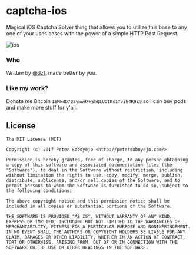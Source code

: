 # captcha-ios
Magical iOS Captcha Solver thing that allows you to utilize this base to any one of your uses cases with the power of a simple HTTP Post Request.

![ios](https://i.imgur.com/6VPWFFS.png)


### Who
Written by <a href="http://petersoboyejo.com/">@dzt</a>, made better by you.

### Like my work?
Donate me Bitcoin `1BMkdD7Q8ywwHFHShQLUD1Ks1YviE4R9Zm` so I can buy pods and make more stuff for y'all.

## License

```
The MIT License (MIT)

Copyright (c) 2017 Peter Soboyejo <http://petersoboyejo.com/>

Permission is hereby granted, free of charge, to any person obtaining a copy of this software and associated documentation files (the "Software"), to deal in the Software without restriction, including without limitation the rights to use, copy, modify, merge, publish, distribute, sublicense, and/or sell copies of the Software, and to permit persons to whom the Software is furnished to do so, subject to the following conditions:

The above copyright notice and this permission notice shall be included in all copies or substantial portions of the Software.

THE SOFTWARE IS PROVIDED "AS IS", WITHOUT WARRANTY OF ANY KIND, EXPRESS OR IMPLIED, INCLUDING BUT NOT LIMITED TO THE WARRANTIES OF MERCHANTABILITY, FITNESS FOR A PARTICULAR PURPOSE AND NONINFRINGEMENT. IN NO EVENT SHALL THE AUTHORS OR COPYRIGHT HOLDERS BE LIABLE FOR ANY CLAIM, DAMAGES OR OTHER LIABILITY, WHETHER IN AN ACTION OF CONTRACT, TORT OR OTHERWISE, ARISING FROM, OUT OF OR IN CONNECTION WITH THE SOFTWARE OR THE USE OR OTHER DEALINGS IN THE SOFTWARE.
```
